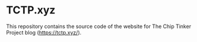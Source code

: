 # TCTP.xyz

This repository contains the source code of the website for The Chip Tinker Project blog (https://tctp.xyz/).
